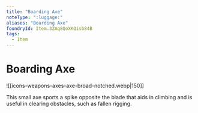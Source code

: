```yaml
---
title: "Boarding Axe"
noteType: ":luggage:"
aliases: "Boarding Axe"
foundryId: Item.3ZAq8QoXKQisb84B
tags:
  - Item
---
```


# Boarding Axe
![[icons-weapons-axes-axe-broad-notched.webp|150]]

This small axe sports a spike opposite the blade that aids in climbing and is useful in clearing obstacles, such as fallen rigging.
